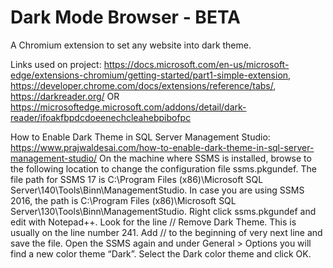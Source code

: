 # Dark Mode Browser - BETA
A Chromium extension to set any website into dark theme.

Links used on project: 
https://docs.microsoft.com/en-us/microsoft-edge/extensions-chromium/getting-started/part1-simple-extension,
https://developer.chrome.com/docs/extensions/reference/tabs/,
https://darkreader.org/ OR https://microsoftedge.microsoft.com/addons/detail/dark-reader/ifoakfbpdcdoeenechcleahebpibofpc

How to Enable Dark Theme in SQL Server Management Studio:
https://www.prajwaldesai.com/how-to-enable-dark-theme-in-sql-server-management-studio/
On the machine where SSMS is installed, browse to the following location to change the configuration file ssms.pkgundef. 
The file path for SSMS 17 is C:\Program Files (x86)\Microsoft SQL Server\140\Tools\Binn\ManagementStudio. 
In case you are using SSMS 2016, the path is C:\Program Files (x86)\Microsoft SQL Server\130\Tools\Binn\ManagementStudio.
Right click ssms.pkgundef and edit with Notepad++. Look for the line // Remove Dark Theme. This is usually on the line number 241. 
Add // to the beginning of very next line and save the file. Open the SSMS again and under General > Options you will find a new color theme “Dark”. 
Select the Dark color theme and click OK.
